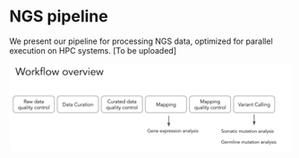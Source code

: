 # NGS pipeline
We present our pipeline for processing NGS data, optimized for parallel execution on HPC systems. [To be uploaded] 

![](https://github.com/madinajapakhova/NGS_pipeline/blob/main/workflow_overview.png)
